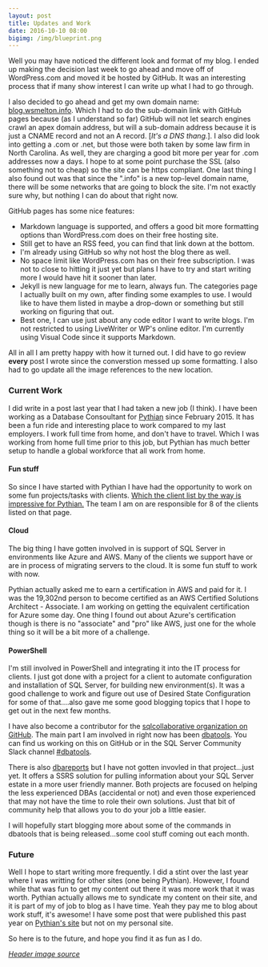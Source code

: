 ```yaml
---
layout: post
title: Updates and Work
date: 2016-10-10 08:00
bigimg: /img/blueprint.png
---
```


Well you may have noticed the different look and format of my blog. I ended up making the decision last week to go ahead and move off of WordPress.com and moved it be hosted by GitHub. It was an interesting process that if many show interest I can write up what I had to go through.

I also decided to go ahead and get my own domain name: [blog.wsmelton.info](http://blog.wsmelton.info). Which I had to do the sub-domain link with GitHub pages because (as I understand so far) GitHub will not let search engines crawl an apex domain address, but will a sub-domain address because it is just a CNAME record and not an A record. [_It's a DNS thang._]. I also did look into getting a .com or .net, but those were both taken by some law firm in North Carolina. As well, they are charging a good bit more per year for .com addresses now a days. I hope to at some point purchase the SSL (also something not to cheap) so the site can be https compliant. One last thing I also found out was that since the ".info" is a new top-level domain name, there will be some networks that are going to block the site. I'm not exactly sure why, but nothing I can do about that right now.

GitHub pages has some nice features:

- Markdown language is supported, and offers a good bit more formatting options than WordPress.com does on their free hosting site.
- Still get to have an RSS feed, you can find that link down at the bottom.
- I'm already using GitHub so why not host the blog there as well. 
- No space limit like WordPress.com has on their free subscription. I was not to close to hitting it just yet but plans I have to try and start writing more I would have hit it sooner than later.
- Jekyll is new language for me to learn, always fun. The categories page I actually built on my own, after finding some examples to use. I would like to have them listed in maybe a drop-down or something but still working on figuring that out.
- Best one, I can use just about any code editor I want to write blogs. I'm not restricted to using LiveWriter or WP's online editor. I'm currently using Visual Code since it supports Markdown.

All in all I am pretty happy with how it turned out. I did have to go review **every** post I wrote since the converstion messed up some formatting. I also had to go update all the image references to the new location.

### Current Work

I did write in a post last year that I had taken a new job (I think). I have been working as a Database Consoultant for [Pythian](https://www.pythian.com/about) since February 2015. It has been a fun ride and interesting place to work compared to my last employers. I work full time from home, and don't have to travel. Which I was working from home full time prior to this job, but Pythian has much better setup to handle a global workforce that all work from home.

#### Fun stuff

So since I have started with Pythian I have had the opportunity to work on some fun projects/tasks with clients. [Which the client list by the way is impressive for Pythian.](https://www.pythian.com/clients) The team I am on are responsible for 8 of the clients listed on that page. 

#### Cloud

The big thing I have gotten involved in is support of SQL Server in environments like Azure and AWS. Many of the clients we support have or are in process of migrating servers to the cloud. It is some fun stuff to work with now.

Pythian actually asked me to earn a certification in AWS and paid for it. I was the 19,302nd person to become certified as an AWS Certified Solutions Architect - Associate. I am working on getting the equivalent certification for Azure some day. One thing I found out about Azure's certification though is there is no "associate" and "pro" like AWS, just one for the whole thing so it will be a bit more of a challenge.

#### PowerShell

I'm still involved in PowerShell and integrating it into the IT process for clients. I just got done with a project for a client to automate configuration and installation of SQL Server, for building new environment(s). It was a good challenge to work and figure out use of Desired State Configuration for some of that....also gave me some good blogging topics that I hope to get out in the next few months.

I have also become a contributor for the [sqlcollaborative organization on GitHub](https://github.com/sqlcollaborative). The main part I am involved in right now has been [dbatools](https://dbatools.io). You can find us working on this on GitHub or in the SQL Server Community Slack channel [#dbatools](https://sqlcommunity.slack.com/messages/dbatools). 

There is also [dbareports](https://dbareports.io) but I have not gotten invovled in that project...just yet. It offers a SSRS solution for pulling information about your SQL Server estate in a more user friendly manner. Both projects are focused on helping the less experienced DBAs (accidental or not) and even those experienced that may not have the time to role their own solutions. Just that bit of community help that allows you to do your job a little easier.

I will hopefully start blogging more about some of the commands in dbatools that is being released...some cool stuff coming out each month.

### Future

Well I hope to start writing more frequently. I did a stint over the last year where I was writting for other sites (one being Pythian). However, I found while that was fun to get my content out there it was more work that it was worth. Pythian actually allows me to syndicate my content on their site, and it is part of my of job to blog as I have time. Yeah they pay me to blog about work stuff, it's awesome! I have some post that were published this past year on [Pythian's site](https://www.pythian.com/blog/author/melton) but not on my personal site.

So here is to the future, and hope you find it as fun as I do.

_[Header image source](https://flic.kr/p/6K9jC4)_
